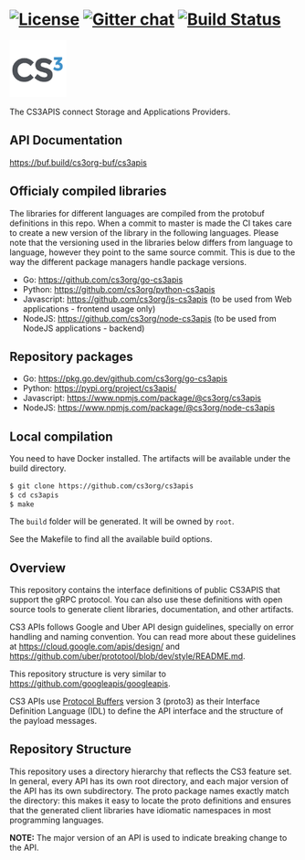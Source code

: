 [![License](https://img.shields.io/badge/License-Apache%202.0-blue.svg)](https://opensource.org/licenses/Apache-2.0) [![Gitter chat](https://badges.gitter.im/cs3org/cs3apis.svg)](https://gitter.im/cs3org/cs3apis) [![Build Status](https://cloud.drone.io/api/badges/cs3org/cs3apis/status.svg)](https://cloud.drone.io/cs3org/cs3apis)
================

<img width="100px" src="https://raw.githubusercontent.com/cs3org/logos/master/cs3org/cs3org.png"/>

The CS3APIS connect Storage and Applications Providers.

## API Documentation
https://buf.build/cs3org-buf/cs3apis

## Officialy compiled libraries
The libraries for different languages are compiled from the protobuf definitions in this repo.
When a commit to master is made the CI takes care to create a new version of the library in the following languages.
Please note that the versioning used in the libraries below differs from language to language, however they point to the 
same source commit. This is due to the way the different package managers handle package versions.

* Go: https://github.com/cs3org/go-cs3apis
* Python: https://github.com/cs3org/python-cs3apis
* Javascript: https://github.com/cs3org/js-cs3apis (to be used from Web applications - frontend usage only)
* NodeJS: https://github.com/cs3org/node-cs3apis (to be used from NodeJS applications - backend)

## Repository packages
* Go: https://pkg.go.dev/github.com/cs3org/go-cs3apis
* Python: https://pypi.org/project/cs3apis/
* Javascript: https://www.npmjs.com/package/@cs3org/cs3apis
* NodeJS: https://www.npmjs.com/package/@cs3org/node-cs3apis


## Local compilation

You need to have Docker installed. The artifacts will be available under the build directory.

```
$ git clone https://github.com/cs3org/cs3apis
$ cd cs3apis
$ make
```
The `build` folder will be generated. It will be owned by `root`.

See the Makefile to find all the available build options.

## Overview

This repository contains the interface definitions of public
CS3APIS that support the gRPC protocol.
You can also use these definitions with open source tools to generate client
libraries, documentation, and other artifacts.

CS3 APIs follows Google and Uber API design guidelines, specially on error handling and naming convention.
You can read more about these guidelines at https://cloud.google.com/apis/design/ and https://github.com/uber/prototool/blob/dev/style/README.md.

This repository structure is very similar to https://github.com/googleapis/googleapis.

CS3 APIs use [Protocol Buffers](https://github.com/google/protobuf)
version 3 (proto3) as their Interface Definition Language (IDL) to
define the API interface and the structure of the payload messages.

## Repository Structure

This repository uses a directory hierarchy that reflects the CS3
feature set. In general, every API has its own root
directory, and each major version of the API has its own subdirectory.
The proto package names exactly match the directory: this makes it
easy to locate the proto definitions and ensures that the generated
client libraries have idiomatic namespaces in most programming
languages. 

**NOTE:** The major version of an API is used to indicate breaking
change to the API.
